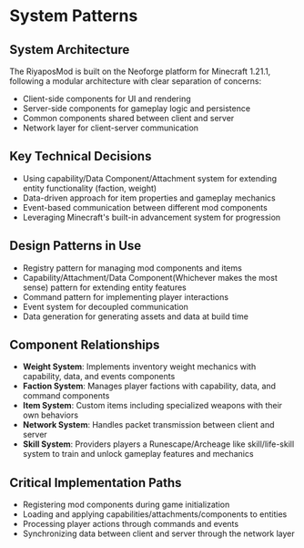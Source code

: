 # System Patterns

## System Architecture
The RiyaposMod is built on the Neoforge platform for Minecraft 1.21.1, following a modular architecture with clear separation of concerns:

- Client-side components for UI and rendering
- Server-side components for gameplay logic and persistence
- Common components shared between client and server
- Network layer for client-server communication

## Key Technical Decisions
- Using capability/Data Component/Attachment system for extending entity functionality (faction, weight)
- Data-driven approach for item properties and gameplay mechanics
- Event-based communication between different mod components
- Leveraging Minecraft's built-in advancement system for progression

## Design Patterns in Use
- Registry pattern for managing mod components and items
- Capability/Attachment/Data Component(Whichever makes the most sense) pattern for extending entity features
- Command pattern for implementing player interactions
- Event system for decoupled communication
- Data generation for generating assets and data at build time

## Component Relationships
- **Weight System**: Implements inventory weight mechanics with capability, data, and events components
- **Faction System**: Manages player factions with capability, data, and command components
- **Item System**: Custom items including specialized weapons with their own behaviors
- **Network System**: Handles packet transmission between client and server
- **Skill System**: Providers players a Runescape/Archeage like skill/life-skill system to train and unlock gameplay features and mechanics

## Critical Implementation Paths
- Registering mod components during game initialization
- Loading and applying capabilities/attachments/components to entities
- Processing player actions through commands and events
- Synchronizing data between client and server through the network layer 